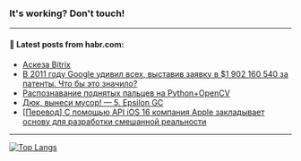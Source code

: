 ### It's working? Don't touch!

---
<!--
#### 🛠️ Technical stack:

![C++](https://img.shields.io/badge/C++-informational?logo=c%2B%2B&style=flat&logoColor=white&color=9C033A)
![Java](https://img.shields.io/badge/Java-informational?logo=java&style=flat&logoColor=white&color=007396)
![Kotlin](https://img.shields.io/badge/Kotlin-informational?logo=Kotlin&style=flat&logoColor=white&color=0095D5)
![JS](https://img.shields.io/badge/JS-informational?logo=javaScript&style=flat&logoColor=black&color=F7Df1E) <br>
![HTML5](https://img.shields.io/badge/HTML5-informational?logo=html5&style=flat&logoColor=white&color=E34F26)
![CSS3](https://img.shields.io/badge/CSS3-informational?logo=css3&style=flat&logoColor=white&color=157286)
![Sass](https://img.shields.io/badge/Saas-informational?logo=sass&style=flat&logoColor=white&color=hotpink)
![PHP](https://img.shields.io/badge/PHP-informational?logo=php&style=flat&logoColor=white&color=777BB4) <br>
![WebPAck](https://img.shields.io/badge/WebPack-informational?logo=webPack&style=flat&logoColor=white&color=FF6F00)
![Bootstrap](https://img.shields.io/badge/Bootstrap-informational?logo=Bootstrap&style=flat&logoColor=white&color=7952B3)
![MySQL](https://img.shields.io/badge/MySQL-informational?logo=MySQL&style=flat&logoColor=white&color=00f) <br>
![NodeJS](https://img.shields.io/badge/NodeJS-informational?logo=node.js&style=flat&logoColor=white&color=43853D)
![Spring](https://img.shields.io/badge/Spring-informational?logo=Spring&style=flat&logoColor=white&color=0A9EDC)
![Angular](https://img.shields.io/badge/Vue-informational?logo=vue.js&style=flat&logoColor=white&color=red)
![Git](https://img.shields.io/badge/Git-informational?logo=git&style=flat&logoColor=white&color=darkorange)

___
-->

#### 💬 Latest posts from habr.com:

<!-- BLOG-POST-LIST:START -->
- [Аскеза Bitrix](https://habr.com/ru/post/681170/?utm_source=habrahabr&utm_medium=rss&utm_campaign=681170)
- [В 2011 году Google удивил всех, выставив заявку в $1 902 160 540 за патенты. Что бы это значило?](https://habr.com/ru/post/681144/?utm_source=habrahabr&utm_medium=rss&utm_campaign=681144)
- [Распознавание поднятых пальцев на Python+OpenCV](https://habr.com/ru/post/679460/?utm_source=habrahabr&utm_medium=rss&utm_campaign=679460)
- [Дюк, вынеси мусор! — 5. Epsilon GC](https://habr.com/ru/post/681116/?utm_source=habrahabr&utm_medium=rss&utm_campaign=681116)
- [[Перевод] С помощью API iOS 16 компания Apple закладывает основу для разработки смешанной реальности](https://habr.com/ru/post/681094/?utm_source=habrahabr&utm_medium=rss&utm_campaign=681094)
<!-- BLOG-POST-LIST:END -->

---

[![Top Langs](https://github-readme-stats.vercel.app/api/top-langs/?username=zloylis&layout=compact&hide_border=true&theme=dracula)](https://github.com/zloylis)

